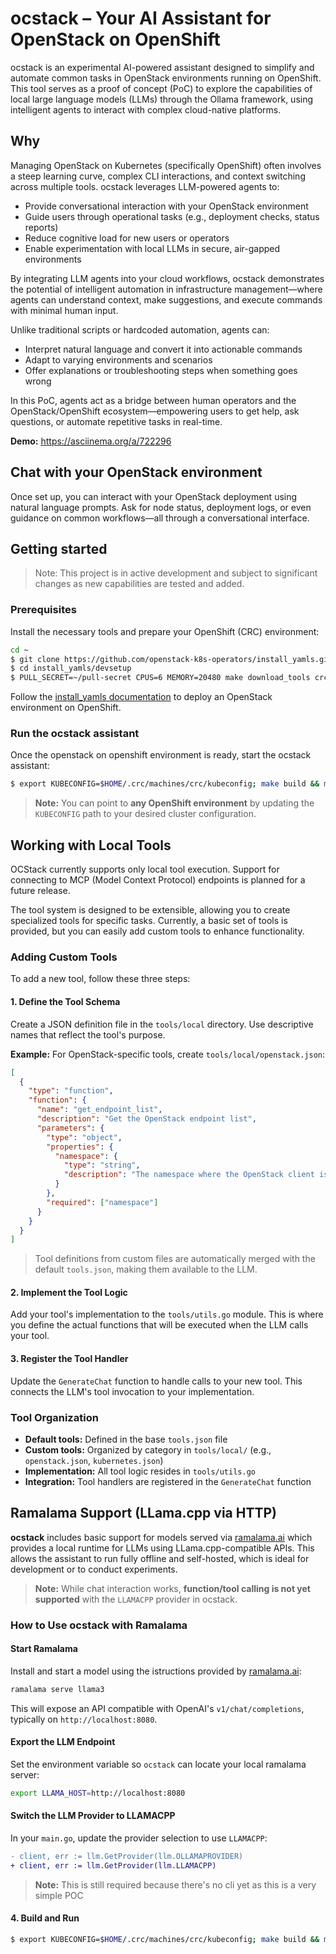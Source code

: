 # ocstack – Your AI Assistant for OpenStack on OpenShift

ocstack is an experimental AI-powered assistant designed to simplify and
automate common tasks in OpenStack environments running on OpenShift. This tool
serves as a proof of concept (PoC) to explore the capabilities of local large
language models (LLMs) through the Ollama framework, using intelligent agents
to interact with complex cloud-native platforms.

## Why

Managing OpenStack on Kubernetes (specifically OpenShift) often involves a
steep learning curve, complex CLI interactions, and context switching across
multiple tools. ocstack leverages LLM-powered agents to:

- Provide conversational interaction with your OpenStack environment
- Guide users through operational tasks (e.g., deployment checks, status reports)
- Reduce cognitive load for new users or operators
- Enable experimentation with local LLMs in secure, air-gapped environments

By integrating LLM agents into your cloud workflows, ocstack demonstrates the
potential of intelligent automation in infrastructure management—where agents
can understand context, make suggestions, and execute commands with minimal
human input.

Unlike traditional scripts or hardcoded automation, agents can:

- Interpret natural language and convert it into actionable commands
- Adapt to varying environments and scenarios
- Offer explanations or troubleshooting steps when something goes wrong

In this PoC, agents act as a bridge between human operators and the
OpenStack/OpenShift ecosystem—empowering users to get help, ask questions, or
automate repetitive tasks in real-time.

**Demo:** https://asciinema.org/a/722296

## Chat with your OpenStack environment

Once set up, you can interact with your OpenStack deployment using natural
language prompts. Ask for node status, deployment logs, or even guidance on
common workflows—all through a conversational interface.

## Getting started

> Note: This project is in active development and subject to significant changes as new capabilities are tested and added.

### Prerequisites

Install the necessary tools and prepare your OpenShift (CRC) environment:

```bash
cd ~
$ git clone https://github.com/openstack-k8s-operators/install_yamls.git
$ cd install_yamls/devsetup
$ PULL_SECRET=~/pull-secret CPUS=6 MEMORY=20480 make download_tools crc
```

Follow the [install_yamls documentation]() to deploy an OpenStack environment
on OpenShift.

### Run the ocstack assistant

Once the openstack on openshift environment is ready, start the ocstack
assistant:

```bash
$ export KUBECONFIG=$HOME/.crc/machines/crc/kubeconfig; make build && make run
```

> **Note:** You can point to **any OpenShift environment** by updating the `KUBECONFIG` path to your desired cluster configuration.

## Working with Local Tools

OCStack currently supports only local tool execution. Support for connecting to
MCP (Model Context Protocol) endpoints is planned for a future release.

The tool system is designed to be extensible, allowing you to create
specialized tools for specific tasks. Currently, a basic set of tools is
provided, but you can easily add custom tools to enhance functionality.

### Adding Custom Tools

To add a new tool, follow these three steps:

#### 1. Define the Tool Schema

Create a JSON definition file in the `tools/local` directory. Use descriptive
names that reflect the tool's purpose.

**Example:** For OpenStack-specific tools, create `tools/local/openstack.json`:

```json
[
  {
    "type": "function",
    "function": {
      "name": "get_endpoint_list",
      "description": "Get the OpenStack endpoint list",
      "parameters": {
        "type": "object",
        "properties": {
          "namespace": {
            "type": "string",
            "description": "The namespace where the OpenStack client is deployed"
          }
        },
        "required": ["namespace"]
      }
    }
  }
]
```

> Tool definitions from custom files are automatically merged with the
default `tools.json`, making them available to the LLM.

#### 2. Implement the Tool Logic

Add your tool's implementation to the `tools/utils.go` module. This is where
you define the actual functions that will be executed when the LLM calls your
tool.

#### 3. Register the Tool Handler

Update the `GenerateChat` function to handle calls to your new tool. This
connects the LLM's tool invocation to your implementation.

### Tool Organization

- **Default tools:** Defined in the base `tools.json` file
- **Custom tools:** Organized by category in `tools/local/` (e.g., `openstack.json`, `kubernetes.json`)
- **Implementation:** All tool logic resides in `tools/utils.go`
- **Integration:** Tool handlers are registered in the `GenerateChat` function


## Ramalama Support (LLama.cpp via HTTP)

**ocstack** includes basic support for models served via
[ramalama.ai](https://ramalama.ai/) which provides a local runtime for LLMs
using LLama.cpp-compatible APIs. This allows the assistant to run fully offline
and self-hosted, which is ideal for development or to conduct experiments.

> **Note:** While chat interaction works, **function/tool calling is not yet
> supported** with the `LLAMACPP` provider in ocstack.

### How to Use ocstack with Ramalama

#### **Start Ramalama**

Install and start a model using the istructions provided by
[ramalama.ai](https://ramalama.ai/):

```bash
ramalama serve llama3
```

This will expose an API compatible with OpenAI's `v1/chat/completions`,
typically on `http://localhost:8080`.

#### **Export the LLM Endpoint**

Set the environment variable so `ocstack` can locate your local ramalama
server:

```bash
export LLAMA_HOST=http://localhost:8080
```

#### **Switch the LLM Provider to LLAMACPP**

In your `main.go`, update the provider selection to use `LLAMACPP`:

```diff
- client, err := llm.GetProvider(llm.OLLAMAPROVIDER)
+ client, err := llm.GetProvider(llm.LLAMACPP)
```

> **Note:** This is still required because there's no cli yet as this is a
> very simple POC

#### 4. **Build and Run**

```bash
$ export KUBECONFIG=$HOME/.crc/machines/crc/kubeconfig; make build && make run
```

